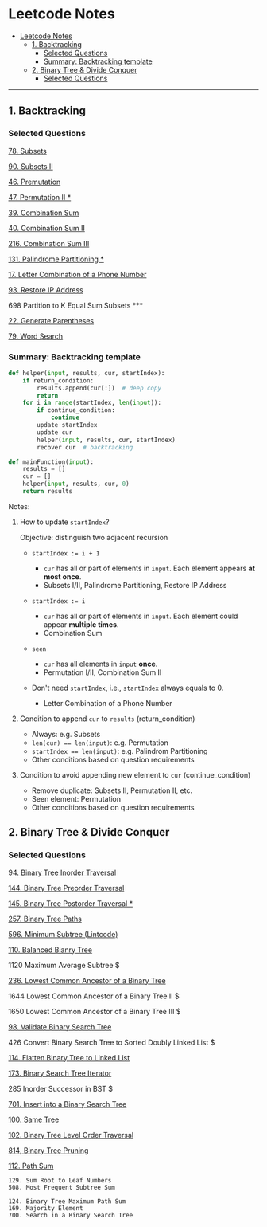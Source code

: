# Leetcode Notes

- [Leetcode Notes](#leetcode-notes)
  - [1. Backtracking](#1-backtracking)
    - [Selected Questions](#selected-questions)
    - [Summary: Backtracking template](#summary-backtracking-template)
  - [2. Binary Tree & Divide Conquer](#2-binary-tree--divide-conquer)
    - [Selected Questions](#selected-questions-1)

---

## 1. Backtracking

### Selected Questions

[78. Subsets](src/78.subsets.py)

[90. Subsets II](src/90.subsets-ii.py)

[46. Premutation](src/46.permutations.py)

[47. Permutation II *](src/47.permutations-ii.py)

[39. Combination Sum](src/39.combination-sum.py)

[40. Combination Sum II](src/40.combination-sum-ii.py)

[216. Combination Sum III](src/216.combination-sum-iii.py)

[131. Palindrome Partitioning *](src/131.palindrome-partitioning.py)

[17. Letter Combination of a Phone Number](src/17.letter-combinations-of-a-phone-number.py)

[93. Restore IP Address](src/93.restore-ip-addresses.py)

698 Partition to K Equal Sum Subsets ***

[22. Generate Parentheses](src/22.generate-parentheses.py)

[79. Word Search](src/79.word-search.py)

### Summary: Backtracking template
    
```python
def helper(input, results, cur, startIndex):
    if return_condition:
        results.append(cur[:])  # deep copy
        return
    for i in range(startIndex, len(input)):
        if continue_condition:
            continue
        update startIndex
        update cur
        helper(input, results, cur, startIndex)
        recover cur  # backtracking

def mainFunction(input):
    results = []
    cur = []
    helper(input, results, cur, 0)
    return results
```

Notes:

1. How to update `startIndex`?
    
    Objective: distinguish two adjacent recursion 
    
    - `startIndex := i + 1`
        - `cur` has all or part of elements in `input`. Each element appears **at most once**.
        - Subsets I/II, Palindrome Partitioning, Restore IP Address
    - `startIndex := i`
        - `cur` has all or part of elements in `input`. Each element could appear **multiple times**.  
        - Combination Sum
    - `seen`
        - `cur` has all elements in `input` **once**.
        - Permutation I/II, Combination Sum II

    - Don't need `startIndex`, i.e., `startIndex` always equals to 0.
        - Letter Combination of a Phone Number

2. Condition to append `cur` to `results` (return_condition)

    - Always: e.g. Subsets
    - `len(cur) == len(input)`: e.g. Permutation
    - `startIndex == len(input)`: e.g. Palindrom Partitioning
    - Other conditions based on question requirements

3. Condition to avoid appending new element to `cur` (continue_condition)

    - Remove duplicate: Subsets II, Permutation II, etc.
    - Seen element: Permutation
    -  Other conditions based on question requirements

## 2. Binary Tree & Divide Conquer

### Selected Questions

[94. Binary Tree Inorder Traversal](src/94.binary-tree-inorder-traversal.py)

[144. Binary Tree Preorder Traversal](src/144.binary-tree-preorder-traversal.py)

[145. Binary Tree Postorder Traversal *](src/145.binary-tree-postorder-traversal.py)

[257. Binary Tree Paths](src/257.binary-tree-paths.py)

[596. Minimum Subtree (Lintcode)](src/L596.minimum-subtree.py)

[110. Balanced Bianry Tree](src/110.balanced-binary-tree.py)

1120 Maximum Average Subtree $

[236. Lowest Common Ancestor of a Binary Tree](src/236.lowest-common-ancestor-of-a-binary-tree.py)

1644 Lowest Common Ancestor of a Binary Tree II $

1650 Lowest Common Ancestor of a Binary Tree III $

[98. Validate Binary Search Tree](src/98.validate-binary-search-tree.py)

426 Convert Binary Search Tree to Sorted Doubly Linked List $

[114. Flatten Binary Tree to Linked List](src/114.flatten-binary-tree-to-linked-list.py)

[173. Binary Search Tree Iterator](src/173.binary-search-tree-iterator.py)

285 Inorder Successor in BST $

[701. Insert into a Binary Search Tree](src/701.insert-into-a-binary-search-tree.py)

[100. Same Tree](src/100.same-tree.py)

[102. Binary Tree Level Order Traversal](src/102.binary-tree-level-order-traversal.py)

[814, Binary Tree Pruning](src/814.binary-tree-pruning.py)

[112. Path Sum](src/112.path-sum.py)

```
129. Sum Root to Leaf Numbers
508. Most Frequent Subtree Sum

124. Binary Tree Maximum Path Sum
169. Majority Element
700. Search in a Binary Search Tree
```